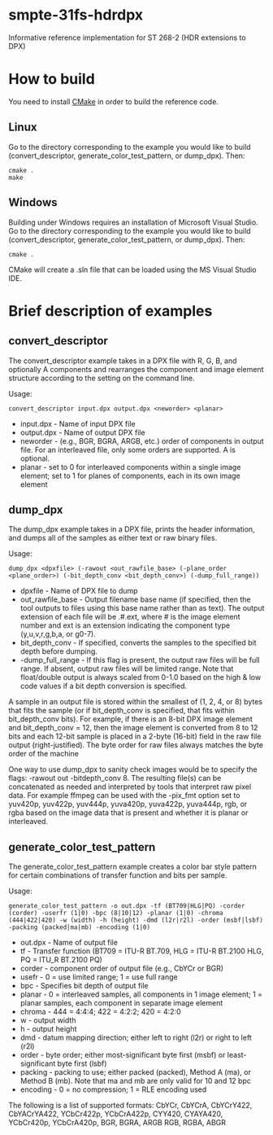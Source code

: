# smpte-31fs-hdrdpx
Informative reference implementation for ST 268-2 (HDR extensions to DPX)

# How to build

You need to install [CMake](http://cmake.org) in order to build the reference code.

## Linux
Go to the directory corresponding to the example you would like to build (convert_descriptor, generate_color_test_pattern, or dump_dpx). Then:

```
cmake .
make
```

## Windows
Building under Windows requires an installation of Microsoft Visual Studio. Go to the directory corresponding to the example you would like to build (convert_descriptor, generate_color_test_pattern, or dump_dpx). Then:

```
cmake .
```

CMake will create a .sln file that can be loaded using the MS Visual Studio IDE.

# Brief description of examples

## convert_descriptor

The convert_descriptor example takes in a DPX file with R, G, B, and optionally A components and rearranges the component and image element structure according to the setting on the command line.

Usage:

```
convert_descriptor input.dpx output.dpx <neworder> <planar>
```

* input.dpx - Name of input DPX file
* output.dpx - Name of output DPX file
* neworder - (e.g., BGR, BGRA, ARGB, etc.) order of components in output file. For an interleaved file, only some orders are supported. A is optional.
* planar - set to 0 for interleaved components within a single image element; set to 1 for planes of components, each in its own image element
 
  
## dump_dpx
  
The dump_dpx example takes in a DPX file, prints the header information, and dumps all of the samples as either text or raw binary files.

Usage:
```
dump_dpx <dpxfile> (-rawout <out_rawfile_base> (-plane_order <plane_order>) (-bit_depth_conv <bit_depth_conv>) (-dump_full_range))
```

* dpxfile - Name of DPX file to dump
* out_rawfile_base - Output filename base name (if specified, then the tool outputs to files using this base name rather than as text). The output extension of each file will be .#.ext, where # is the image element number and ext is an extension indicating the component type (y,u,v,r,g,b,a, or g0-7).
* bit_depth_conv - If specified, converts the samples to the specified bit depth before dumping.
* -dump_full_range - If this flag is present, the output raw files will be full range. If absent, output raw files will be limited range. Note that float/double output is always scaled from 0-1.0 based on the high & low code values if a bit depth conversion is specified.

A sample in an output file is stored within the smallest of (1, 2, 4, or 8) bytes that fits the sample (or if bit_depth_conv is specified, that fits within bit_depth_conv bits). For example, if there is an 8-bit DPX image element and bit_depth_conv = 12, then the image element is converted from 8 to 12 bits and each 12-bit sample is placed in a 2-byte (16-bit) field in the raw file output (right-justified). The byte order for raw files always matches the byte order of the machine

One way to use dump_dpx to sanity check images would be to specify the flags: -rawout out -bitdepth_conv 8. The resulting file(s) can be concatenated as needed and interpreted by tools that interpret raw pixel data. For example ffmpeg can be used with the -pix_fmt option set to yuv420p, yuv422p, yuv444p, yuva420p, yuva422p, yuva444p, rgb, or rgba based on the image data that is present and whether it is planar or interleaved.

## generate_color_test_pattern

The generate_color_test_pattern example creates a color bar style pattern for certain combinations of transfer function and bits per sample.

Usage:

```
generate_color_test_pattern -o out.dpx -tf (BT709|HLG|PQ) -corder (corder) -userfr (1|0) -bpc (8|10|12) -planar (1|0) -chroma (444|422|420) -w (width) -h (height) -dmd (l2r|r2l) -order (msbf|lsbf) -packing (packed|ma|mb) -encoding (1|0)
```

* out.dpx - Name of output file
* tf - Transfer function (BT709 = ITU-R BT.709, HLG = ITU-R BT.2100 HLG, PQ = ITU_R BT.2100 PQ)
* corder - component order of output file (e.g., CbYCr or BGR)
* usefr - 0 = use limited range; 1 = use full range
* bpc - Specifies bit depth of output file
* planar - 0 = interleaved samples, all components in 1 image element; 1 = planar samples, each component in separate image element
* chroma - 444 = 4:4:4; 422 = 4:2:2; 420 = 4:2:0
* w - output width
* h - output height
* dmd - datum mapping direction; either left to right (l2r) or right to left (r2l)
* order - byte order; either most-significant byte first (msbf) or least-significant byte first (lsbf)
* packing - packing to use; either packed (packed), Method A (ma), or Method B (mb). Note that ma and mb are only valid for 10 and 12 bpc
* encoding - 0 = no compression; 1 = RLE encoding used

The following is a list of supported formats: CbYCr, CbYCrA, CbYCrY422, CbYACrYA422, YCbCr422p, YCbCrA422p, CYY420, CYAYA420, YCbCr420p, YCbCrA420p, BGR, BGRA, ARGB RGB, RGBA, ABGR
